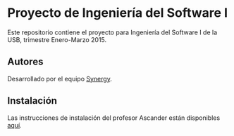 # Proyecto de Ingeniería del Software I

Este repositorio contiene el proyecto para Ingeniería del Software I de la USB, trimestre Enero-Marzo 2015.

## Autores
Desarrollado por el equipo [Synergy](https://sites.google.com/site/synergyci3715/).

## Instalación
Las instrucciones de instalación del profesor Ascander están disponibles [aquí](INSTALL.md).
